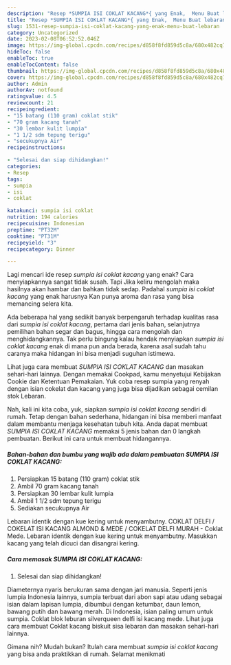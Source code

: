 ```yaml
---
description: "Resep *SUMPIA ISI COKLAT KACANG*{ yang Enak,  Menu Buat lebaran"
title: "Resep *SUMPIA ISI COKLAT KACANG*{ yang Enak,  Menu Buat lebaran"
slug: 1531-resep-sumpia-isi-coklat-kacang-yang-enak-menu-buat-lebaran
category: Uncategorized
date: 2023-02-08T06:52:52.046Z
image: https://img-global.cpcdn.com/recipes/d858f8fd859d5c8a/680x482cq70/sumpia-isi-coklat-kacang-foto-resep-utama.jpg
hideToc: false
enableToc: true
enableTocContent: false
thumbnail: https://img-global.cpcdn.com/recipes/d858f8fd859d5c8a/680x482cq70/sumpia-isi-coklat-kacang-foto-resep-utama.jpg
cover: https://img-global.cpcdn.com/recipes/d858f8fd859d5c8a/680x482cq70/sumpia-isi-coklat-kacang-foto-resep-utama.jpg
author: Admin
authorAv: notfound
ratingvalue: 4.5
reviewcount: 21
recipeingredient:
- "15 batang (110 gram) coklat stik"
- "70 gram kacang tanah"
- "30 lembar kulit lumpia"
- "1 1/2 sdm tepung terigu"
- "secukupnya Air"
recipeinstructions:

- "Selesai dan siap dihidangkan!"
categories:
- Resep
tags:
- sumpia
- isi
- coklat

katakunci: sumpia isi coklat 
nutrition: 194 calories
recipecuisine: Indonesian
preptime: "PT32M"
cooktime: "PT31M"
recipeyield: "3"
recipecategory: Dinner

---
```



Lagi mencari ide resep *sumpia isi coklat kacang* yang enak? Cara menyiapkannya sangat tidak susah. Tapi Jika keliru mengolah maka hasilnya akan hambar dan bahkan tidak sedap. Padahal *sumpia isi coklat kacang* yang enak harusnya Kan punya aroma dan rasa yang bisa memancing selera kita.


Ada beberapa hal yang sedikit banyak berpengaruh terhadap kualitas rasa dari *sumpia isi coklat kacang*, pertama dari jenis bahan, selanjutnya pemilihan bahan segar dan bagus, hingga cara mengolah dan menghidangkannya. Tak perlu bingung kalau hendak menyiapkan *sumpia isi coklat kacang* enak di mana pun anda berada, karena asal sudah tahu caranya maka hidangan ini bisa menjadi suguhan istimewa.

Lihat juga cara membuat *SUMPIA ISI COKLAT KACANG* dan masakan sehari-hari lainnya. Dengan memakai Cookpad, kamu menyetujui Kebijakan Cookie dan Ketentuan Pemakaian. Yuk coba resep sumpia yang renyah dengan isian cokelat dan kacang yang juga bisa dijadikan sebagai cemilan stok Lebaran.


Nah, kali ini kita coba, yuk, siapkan *sumpia isi coklat kacang* sendiri di rumah. Tetap dengan bahan sederhana, hidangan ini bisa memberi manfaat dalam membantu menjaga kesehatan tubuh kita. Anda dapat membuat *SUMPIA ISI COKLAT KACANG* memakai 5 jenis bahan dan 0 langkah pembuatan. Berikut ini cara untuk membuat hidangannya.

<!--inarticleads1-->

##### Bahan-bahan dan bumbu yang wajib ada dalam pembuatan *SUMPIA ISI COKLAT KACANG*:

1. Persiapkan 15 batang (110 gram) coklat stik
1. Ambil 70 gram kacang tanah
1. Persiapkan 30 lembar kulit lumpia
1. Ambil 1 1/2 sdm tepung terigu
1. Sediakan secukupnya Air


Lebaran identik dengan kue kering untuk menyambutny. COKLAT DELFI / COKELAT ISI KACANG ALMOND &amp; MEDE / COKELAT DELFI MURAH - Coklat Mede. Lebaran identik dengan kue kering untuk menyambutny. Masukkan kacang yang telah dicuci dan disangrai kering. 

<!--inarticleads2-->

##### Cara memasak *SUMPIA ISI COKLAT KACANG*:


1. Selesai dan siap dihidangkan!

Diameternya nyaris berukuran sama dengan jari manusia. Seperti jenis lumpia Indonesia lainnya, sumpia terbuat dari abon sapi atau udang sebagai isian dalam lapisan lumpia, dibumbui dengan ketumbar, daun lemon, bawang putih dan bawang merah. Di Indonesia, isian paling umum untuk sumpia. Coklat blok leburan silverqueen delfi isi kacang mede. Lihat juga cara membuat Coklat kacang biskuit sisa lebaran dan masakan sehari-hari lainnya. 

Gimana nih? Mudah bukan? Itulah cara membuat *sumpia isi coklat kacang* yang bisa anda praktikkan di rumah. Selamat menikmati
